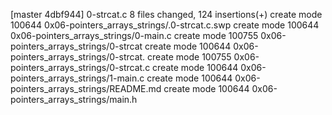 [master 4dbf944] 0-strcat.c
 8 files changed, 124 insertions(+)
 create mode 100644 0x06-pointers_arrays_strings/.0-strcat.c.swp
 create mode 100644 0x06-pointers_arrays_strings/0-main.c
 create mode 100755 0x06-pointers_arrays_strings/0-strcat
 create mode 100644 0x06-pointers_arrays_strings/0-strcat.
 create mode 100755 0x06-pointers_arrays_strings/0-strcat.c
 create mode 100644 0x06-pointers_arrays_strings/1-main.c
 create mode 100644 0x06-pointers_arrays_strings/README.md
 create mode 100644 0x06-pointers_arrays_strings/main.h
